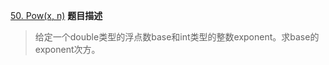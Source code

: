 

[50. Pow(x, n)](https://leetcode.com/problems/powx-n/)
**题目描述**



>给定一个double类型的浮点数base和int类型的整数exponent。求base的exponent次方。

